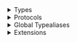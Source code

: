 <details>
<summary>Types</summary>

  - [\_CurrentChatUserController](/_CurrentChatUserController)
  - [\_CurrentChatUserController.ObservableObject](/_CurrentChatUserController.ObservableObject)

</details>

<details>
<summary>Protocols</summary>

  - [CurrentChatUserControllerDelegate](/CurrentChatUserControllerDelegate)
  - [\_CurrentChatUserControllerDelegate](/_CurrentChatUserControllerDelegate)

</details>

<details>
<summary>Global Typealiases</summary>

  - [CurrentChatUserController](/CurrentChatUserController)

</details>

<details>
<summary>Extensions</summary>

  - [CurrentChatUserController](/CurrentChatUserController)
  - [\_ChatClient](/_ChatClient)

</details>

